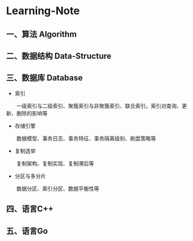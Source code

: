 # Learning-Note

## 一、算法 Algorithm




## 二、数据结构 Data-Structure



## 三、数据库 Database

- 索引

&emsp;&emsp;一级索引与二级索引、聚簇索引与非聚簇索引、联合索引，索引对查询、更新、删除的影响等

- 存储引擎

&emsp;&emsp;数据模型、事务日志、事务特征、事务隔离级别、刷盘策略等

- 复制选举

&emsp;&emsp;复制架构、复制实现、复制滞后等

- 分区与多分片

&emsp;&emsp;数据分区、索引分区、数据平衡性等


## 四、语言C++



## 五、语言Go
